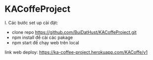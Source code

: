 # KACoffeProject

I. Các bước set up cài đặt: 
+ clone repo https://github.com/BuiDatHust/KACoffeProject.git
+ npm install để cài các pakage 
+ npm start để chạy web trên local

link web deploy: https://ka-coffee-project.herokuapp.com/KACoffe/v1

